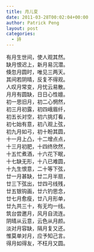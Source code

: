 ```yaml
---
title: 月儿变
date: 2011-03-28T00:02:04+00:00
author: Patrick Peng
layout: post
categories:
  - 詩
---
```

有月生世间，使人观其然。  
缺月恨迟上，新月易沉潜。  
倏忽月圆时，唯见三两天。  
其间若阴晴，反复不得观。  
人叹月常变，月忧云易散。  
月月有圆缺，日日心性嬗。  
初一思旧月，初二心惘然，  
初三月初露，初四峨眉纤，  
初五长对空，初六挑灯看，  
初七始有意，初八观上弦，  
初九月如弓，初十盼其圆，  
十一月上凸，十二增点点，  
十三月初肥，十四终欣然，  
十五忙煮酒，十六花下眠，  
十七缺无形，十八已难圆，  
十九生恨意，二十等下弦，  
廿一月甚缺，廿二月半扇，  
廿三下弦出，廿四弓线残，  
廿五银钩画，廿六钓思念，  
廿七月愈瘦，廿八月形单，  
廿九共三十，有无均一线。  
筑台尝邀月，风月自流连。  
阴晴从云意，云色从月颜。  
淡对月容缺，隔月复又还。  
惟莫单对月，应予知己言。  
得月如得友，不枉月又圆。
